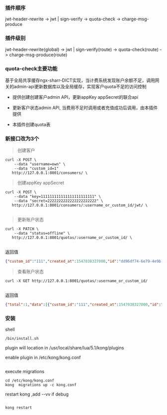 
### 插件顺序

jwt-header-rewrite -> jwt | sign-verify -> quota-check -> charge-msg-produce

### 插件级别

jwt-header-rewrite(global) -> jwt | sign-verify(route) -> quota-check(route) -> charge-msg-produce(route)


### quota-check主要功能

基于全局共享缓存ngx-sharr-DICT实现，当计费系统发现账户余额不足，调用网关的admin-api更新数据库以及全局缓存，实现客户quota不足的访问控制

- 提供创建创建客户admin API，更新appKey appSecret的联合api

- 更新客户状态admin API, 当费用不足时调用或者充值成功后调用，由本插件提供

- 本插件创建quota表

### 新接口改为3个

> 创建客户

```
curl -X POST \
    --data "username=own" \
    --data "custom_id=1"
   http://127.0.0.1:8001/consumers/ \

```

> 创建appKey appSecret

```
curl -X POST \
    --data "key=111111111111111111111111" \
    --data "secret=2222222222222222222222" \
   http://127.0.0.1:8001/consumers/:username_or_custom_id/jwt/ \
   
```

> 更新账户状态

```
curl -X PATCH \
    --data "status=offline" \
   http://127.0.0.1:8001/quotas/:username_or_custom_id/ \
  
```

返回值

```json
{"custom_id":"111","created_at":1547038327000,"id":"dd96df74-6e79-4e9b-a611-294b253fa4f7","status":"normal","consumer_id":"be3517b2-8406-4dd5-9337-b8c89b30c72e"}
```

> 查看账户状态

```
curl -X GET http://127.0.0.1:8001/quotas/:username_or_custom_id/
   
```

返回值

```json
{"total":1,"data":[{"custom_id":"111","created_at":1547038327000,"id":"dd96df74-6e79-4e9b-a611-294b253fa4f7","status":"normal","consumer_id":"be3517b2-8406-4dd5-9337-b8c89b30c72e"}]}
```

### 安装

shell
```
/bin/install.sh

```
plugin will location in /usr/local/share/lua/5.1/kong/plugins

enable plugin in /etc/kong/kong.conf

```

```
execute migrations

```
cd /etc/kong/kong.conf
kong  migrations up -c kong.conf
```

restart kong ,add --vv if debug

```

kong restart

```

